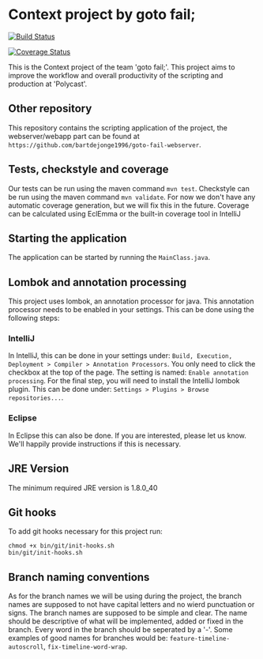 # Context project by goto fail;
[![Build Status](https://travis-ci.org/bartdejonge1996/goto-fail.png)](https://travis-ci.org/bartdejonge1996/goto-fail)

[![Coverage Status](https://coveralls.io/repos/github/bartdejonge1996/goto-fail/badge.svg?branch=coveralls)](https://coveralls.io/github/bartdejonge1996/goto-fail?branch=coveralls)

This is the Context project of the team 'goto fail;'. This project aims to improve the workflow and overall productivity of the scripting and production at 'Polycast'.

## Other repository
This repository contains the scripting application of the project, the webserver/webapp part can be found at `https://github.com/bartdejonge1996/goto-fail-webserver`.

## Tests, checkstyle and coverage
Our tests can be run using the maven command `mvn test`. Checkstyle can be run using the maven command `mvn validate`. For now we don't have any automatic coverage generation, but we will fix this in the future. Coverage can be calculated using EclEmma or the built-in coverage tool in IntelliJ

## Starting the application
The application can be started by running the `MainClass.java`.

## Lombok and annotation processing
This project uses lombok, an annotation processor for java. This annotation processor needs to be enabled in your settings. This can be done using the following steps:

### IntelliJ
In IntelliJ, this can be done in your settings under: `Build, Execution, Deployment > Compiler > Annotation Processors`. You only need to click the checkbox at the top of the page. The setting is named: `Enable annotation processing`. For the final step, you will need to install the IntelliJ lombok plugin. This can be done under: `Settings > Plugins > Browse repositories...`.

### Eclipse
In Eclipse this can also be done. If you are interested, please let us know. We'll happily provide instructions if this is necessary.

## JRE Version
The minimum required JRE version is 1.8.0_40

## Git hooks
To add git hooks necessary for this project run:
```shell
chmod +x bin/git/init-hooks.sh
bin/git/init-hooks.sh
```

## Branch naming conventions
As for the branch names we will be using during the project, the branch names are supposed to not have capital letters and no wierd punctuation or signs. The branch names are supposed to be simple and clear. The name should be descriptive of what will be implemented, added or fixed in the branch. Every word in the branch should be seperated by a '-'. Some examples of good names for branches would be: `feature-timeline-autoscroll`, `fix-timeline-word-wrap`.
